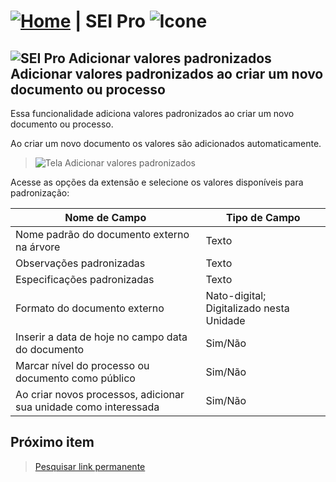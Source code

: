 # [![Home](../img/home.png)](../) |  SEI Pro ![Icone](../img/icon-32.png)

## ![SEI Pro Adicionar valores padronizados](../img/icon-valdefault.png) Adicionar valores padronizados ao criar um novo documento ou processo

Essa funcionalidade adiciona valores padronizados ao criar um novo documento ou processo.

Ao criar um novo documento os valores são adicionados automaticamente.

> ![Tela Adicionar valores padronizados](../img/tela-valdefault.gif)

Acesse as opções da extensão e selecione os valores disponíveis para padronização:

| Nome de Campo  |  Tipo de Campo  |
| ------------------- | ------------------- |
| Nome padrão do documento externo na árvore | Texto |
| Observações padronizadas | Texto |
| Especificações padronizadas	| Texto |
| Formato do documento externo	| Nato-digital; Digitalizado nesta Unidade |
| Inserir a data de hoje no campo data do documento	| Sim/Não |
| Marcar nível do processo ou documento como público	| Sim/Não |
| Ao criar novos processos, adicionar sua unidade como interessada	| Sim/Não |


## Próximo item

> [Pesquisar link permanente](../pages/LINKPERMANENTE.md)

